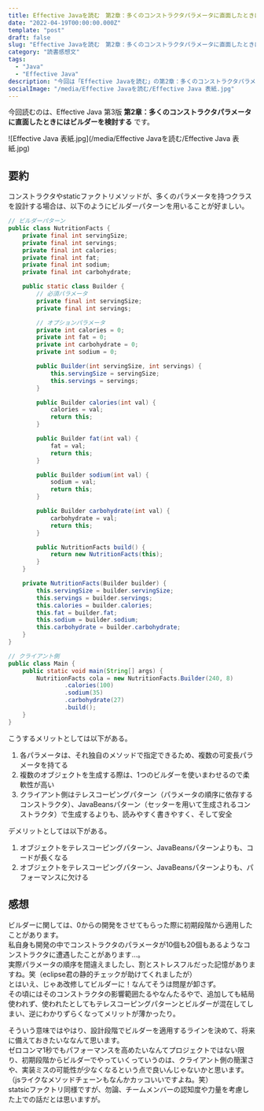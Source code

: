 ```yaml
---
title: Effective Javaを読む　第2章：多くのコンストラクタパラメータに直面したときにはビルダーを検討する
date: "2022-04-19T00:00:00.000Z"
template: "post"
draft: false
slug: "Effective Javaを読む　第2章：多くのコンストラクタパラメータに直面したときにはビルダーを検討する"
category: "読書感想文"
tags:
  - "Java"
  - "Effective Java"
description: "今回は「Effective Javaを読む」の第2章：多くのコンストラクタパラメータに直面したときにはビルダーを検討するを読みたいと思います。"
socialImage: "/media/Effective Javaを読む/Effective Java 表紙.jpg"
---
```

今回読むのは、Effective Java 第3版 **第2章：多くのコンストラクタパラメータに直面したときにはビルダーを検討する** です。

![Effective Java 表紙.jpg](/media/Effective Javaを読む/Effective Java 表紙.jpg)
## 要約
コンストラクタやstaticファクトリメソッドが、多くのパラメータを持つクラスを設計する場合は、以下のようにビルダーパターンを用いることが好ましい。<br>
```Java
// ビルダーパターン
public class NutritionFacts {
	private final int servingSize;
	private final int servings;
	private final int calories;
	private final int fat;
	private final int sodium;
	private final int carbohydrate;

	public static class Builder {
		// 必須パラメータ
		private final int servingSize;
		private final int servings;

		// オプションパラメータ
		private int calories = 0;
		private int fat = 0;
		private int carbohydrate = 0;
		private int sodium = 0;

		public Builder(int servingSize, int servings) {
			this.servingSize = servingSize;
			this.servings = servings;
		}

		public Builder calories(int val) {
			calories = val;
			return this;
		}

		public Builder fat(int val) {
			fat = val;
			return this;
		}

		public Builder sodium(int val) {
			sodium = val;
			return this;
		}

		public Builder carbohydrate(int val) {
			carbohydrate = val;
			return this;
		}

		public NutritionFacts build() {
			return new NutritionFacts(this);
		}
	}

	private NutritionFacts(Builder builder) {
		this.servingSize = builder.servingSize;
		this.servings = builder.servings;
		this.calories = builder.calories;
		this.fat = builder.fat;
		this.sodium = builder.sodium;
		this.carbohydrate = builder.carbohydrate;
	}
}
```
```Java
// クライアント側
public class Main {
	public static void main(String[] args) {
		NutritionFacts cola = new NutritionFacts.Builder(240, 8)
                .calories(100)
                .sodium(35)
                .carbohydrate(27)
                .build();
	}
}
```

こうするメリットとしては以下がある。
1. 各パラメータは、それ独自のメソッドで指定できるため、複数の可変長パラメータを持てる
1. 複数のオブジェクトを生成する際は、1つのビルダーを使いまわせるので柔軟性が高い
1. クライアント側はテレスコーピングパターン（パラメータの順序に依存するコンストラクタ）、JavaBeansパターン（セッターを用いて生成されるコンストラクタ）で生成するよりも、読みやすく書きやすく、そして安全

デメリットとしては以下がある。
1. オブジェクトをテレスコーピングパターン、JavaBeansパターンよりも、コードが長くなる
1. オブジェクトをテレスコーピングパターン、JavaBeansパターンよりも、パフォーマンスに欠ける

## 感想
ビルダーに関しては、0からの開発をさせてもらった際に初期段階から適用したことがあります。<br>
私自身も開発の中でコンストラクタのパラメータが10個も20個もあるようなコンストラクタに遭遇したことがあります…。<br>
実際パラメータの順序を間違えましたし、割とストレスフルだった記憶がありますね。笑（eclipse君の静的チェックが助けてくれましたが）<br>
とはいえ、じゃあ改修してビルダーに！なんてそうは問屋が卸さず。<br>
その頃にはそのコンストラクタの影響範囲たるやなんたるやで、追加しても結局使われず、使われたとしてもテレスコーピングパターンとビルダーが混在してしまい、逆にわかりずらくなってメリットが薄かったり。<br>

そういう意味ではやはり、設計段階でビルダーを適用するラインを決めて、将来に備えておきたいななんて思います。<br>
ゼロコンマ1秒でもパフォーマンスを高めたいなんてプロジェクトではない限り、初期段階からビルダーでやっていくっていうのは、クライアント側の簡潔さや、実装ミスの可能性が少なくなるという点で良いんじゃないかと思います。（jsライクなメソッドチェーンもなんかカッコいいですよね。笑）<br>
statsicファクトリ同様ですが、勿論、チームメンバーの認知度や力量を考慮した上での話だとは思いますが。